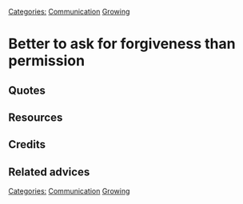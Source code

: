 [Categories:](../Categories/index.md) [Communication](../Categories/Communication.md) [Growing](../Categories/Growing.md)
# Better to ask for forgiveness than permission

## Quotes


## Resources

## Credits

## Related advices

[Categories:](../Categories/index.md) [Communication](../Categories/Communication.md) [Growing](../Categories/Growing.md)